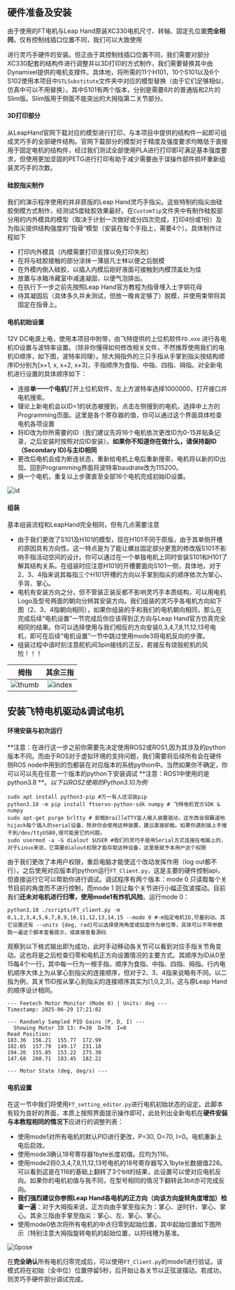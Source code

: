 ## 硬件准备及安装

由于使用的FT电机与Leap Hand原装XC330电机尺寸、转轴、固定孔位置**完全相同**，仅有控制线插口位置不同，我们可以大致使用

[原版LeapHand组装教程]: https://v1.leaphand.com/assembly

进行灵巧手硬件的安装。但正由于其控制线插口位置不同，我们需要对部分XC330配套的结构件进行调整并以3D打印的方式制作，我们需要替换其中由Dynamixel提供的电机支撑件。具体地，将所需的11个H101，10个S101以及6个S102使用本项目中`STLSubstitute`文件夹中对应的模型替换（由于它们足够相似，仿真中可以不用替换）。其中S101有两个版本，分别是需要8片的普通版和2片的Slim版。Slim版用于侧面不能突出的大拇指第二关节部分。

#### 3D打印部分

从LeapHand官网下载对应的模型进行打印，与本项目中提供的结构件一起即可组成灵巧手的全部硬件结构。官网下载部分的模型对于精度及强度要求均略低于直接用于固定电机的结构件，经过我们测试全部使用PLA进行打印即可满足基本强度要求，但使用更加坚固的PETG进行打印有助于减少需要由于误操作部件损坏重新组装灵巧手的次数。

#### 硅胶指尖制作

我们的演示程序使用的并非原版的Leap Hand灵巧手指尖。这些特制的指尖由硅胶倒模方式制作，经测试5度硅胶效果最好。在`CustomTip`文件夹中有制作硅胶部分用的内外模具的模型（取决于计划一次做好或分四次完成，打印4份或1份）及为指尖提供结构强度的”指骨“模型（安装在每个手指上，需要4个）。具体制作过程如下

- 打印内外模具（内模需要打印支撑以免打印失败）
- 在将与硅胶接触的部分涂抹一薄层凡士林以便之后脱模
- 在外模内倒入硅胶，以插入内模后刚好液面可接触到内模顶盖处为佳
- 放置与冰箱冷藏室中减速凝固，以便气泡排出。
- 在执行下一步之前先按照Leap Hand官方教程为指骨埋入土字铜花母
- 待其凝固后（具体多久并未测试，但放一晚肯定够了）脱模，并使用束带将其固定在指骨上。

#### 电机初始设置

12V DC电源上电，使用本项目中附带，由飞特提供的上位机软件`FD.exe` 进行各电机ID设置与波特率设置。（除非你懂得如何修改相关文件，不然推荐使用我们的电机ID顺序，如下图，波特率同理）。除大拇指外的三只手指从手掌到指尖按结构顺序ID分别为[x+1, x, x+2, x+3]，手指顺序为食指、中指、四指、拇指。对全新电机进行设置的具体顺序如下：

- 连接**单一一个电机**打开上位机软件，左上方波特率选择1000000，打开接口并电机搜索。
- 理论上新电机会以ID=1的状态被搜到，点击左侧搜到的电机，选择中上方的Programming页面。这里是各个寄存器的值，你可以通过这个界面具体检查电机各项设置
- 将ID改为你所需要的ID（我们建议先将16个电机依次更改ID为0-15并贴条记录，之后安装时按照对应ID安装）。**如果你不知道你在做什么，请保持副ID（Secondary ID)与主ID相同**
- 更改后电机会成为断连状态，重新给电机上电后重新搜索，电机将以新的ID出现。回到Programming界面将波特率baudrate改为115200。
- 换一个电机，重复以上步骤直至全部16个电机完成初始ID设置。

![id](./readmeSrc/id.jpg)


#### 组装

基本组装流程和LeapHand完全相同，但有几点需要注意

- 由于我们更改了S101及H101的模型，现在H101不同于原版，由于其单侧开槽的原因具有方向性。这一特点是为了能让螺丝固定部分更宽的修改版S101不影响手指活动空间的设计。你可以通过在一个单独电机上同时安装S101和H101了解其结构关系。在组装时应注意H101的开槽要面向S101一侧，具体地，对于2、3、4指来说其每指三个H101开槽的方向以手掌到指尖的顺序依次为掌心、手背、掌心。
- 电机有安装方向之分，但不管装正装反都不影响灵巧手本质结构，可以用电机Logo及型号两面的朝向分辨其安装方向。我们组装的灵巧手各电机方向如下图（2、3、4指朝向相同），如果你组装的手和我们的电机朝向相同，那么在完成后续“电机设置”一节完成后你应该得到正方向与Leap Hand官方仿真完全相同的结果。你可以选择使用与我们相反的方向安装0,3,4,7,8,11,12,13号电机，即可在后续“电机设置”一节中跳过使用mode3将电机反向的步骤。
- 组装过程中请时刻注意舵机间3pin接线的正反，若接反有烧毁舵机的风险！！！

|              拇指               |            其余三指             |
| :-----------------------------: | :-----------------------------: |
| ![thumb](./readmeSrc/thumb.png) | ![index](./readmeSrc/index.jpg) |

## 安装飞特电机驱动&调试电机

####  环境安装与初次运行

**注意：在进行这一步之前你需要先决定使用ROS2或ROS1,因为其涉及的python版本不同。而由于ROS对于虚拟环境的支持问题，我们需要将后续所有会在硬件侧ROS node中用到的包都装在对应版本的系统python中。当然如果你不确定，你可以可以先在任意一个版本的python下安装调试
**注意：ROS1中使用的是python3.8
**。*以下以ROS2使用的Python3.10为例*  

```shell
sudo apt install python3-pip #万一有人还没装pip
python3.10 -m pip install ftservo-python-sdk numpy # 飞特电机官方SDK & numpy
sudo apt-get purge brltty # 卸载BrailleTTY盲人输入装置驱动，这东西会很霸道地hijack每个插入的serial设备，除非你会使用这种装置，建议直接卸载。如果你遇到插上手搜不到/dev/ttyUSB0,很可能是它的问题。
sudo usermod -a -G dialout $USER #我们的灵巧手是用Serial方式连接在电脑上的，对于Linux来说，它需要dialout权限才能存取这种设备，这里是赋予本用户这个权限
```

由于我们更改了本用户权限，重启电脑才能使这个改动发挥作用（log out都不行）。之后使用对应版本的python运行`FT_Client.py`，这是主要的硬件控制api，但直接运行它可以帮助你进行调试。调试程序有两个版本：mode 0 只读取每个关节目前的角度而不进行控制，而mode 1 则让每个关节进行小幅正弦波摆动。目前我们**还未对电机进行归零，使用mode1有炸机风险**。运行mode 0：

```SHELL
python3.10 ./scripts/FT_client.py -m 0,1,2,3,4,5,6,7,8,9,10,11,12,13,14,15 --mode 0 #-m指定电机ID,尽量别动。其它设置还有 --units {deg, rad}可以选择使用角度或弧度作为单位等，具体可以不带参数跑一遍这个脚本查看提示，或直接查看源码
```

观察到以下格式输出即为成功，此时手动移动各关节可以看到对应手指关节角变动。这也将是之后检查归零和电机正方向设置情况的主要方式。其顺序为ID从0至15每4个一行，其中每一行为一根手指，顺序为食指、中指、四指、拇指。行内电机顺序大体上为从掌心到指尖的连接顺序，但对于2、3、4指来说略有不同。以二指为例，其关节ID按从掌心到指尖的连接顺序其实为[1,0,2,3]，这与原Leap Hand的顺序设计相同。

```
--- Feetech Motor Monitor (Mode 0) | Units: deg ---
Timestamp: 2025-06-29 17:21:02

--- Randomly Sampled PID Gains (P, D, I) ---
  Showing Motor ID 13: P=30  D=70  I=0  
Read Position:
183.36	156.21	155.77	172.99
182.05	157.79	149.17	231.18
194.26	155.85	153.22	275.30
147.68	260.71	183.45	182.22

--- Motor State (deg, deg/s) ---

```

#### 电机设置

在这一节中我们将使用`FT_setting_editor.py`进行电机初始状态的设定。此脚本有较为良好的界面，本质上按照界面提示操作即可，此处列出全新电机在**硬件安装与本教程相同的情况下**应进行的调整列表：

- 使用mode1对所有电机的默认PID进行更改，P=30, D=70, I=0。电机重新上电后启效。
- 使用mode3确认18号寄存器1byte长度初值。应均为116。
- 使用mode2将0,3,4,7,8,11,12,13号电机的18号寄存器写入1byte长数据值226。可以看到这是在116的基础上翻转了3个bit的结果，此设置可以使对应电机反向。如果你的电机初值与我不同，在型号相同的情况下翻转此3bit亦可完成反向。
- **我们强烈建议你参照Leap Hand各电机的正方向（向该方向旋转角度增加）检查一遍**：对于大拇指来说，正方向由手掌至指尖为：掌心、逆时针、掌心、掌心。其余三指由手掌至指尖：掌心、左、掌心、掌心。
- 使用mode0依次将所有电机的中点归零到起始位置，其中起始位置如下图所示（特别注意大拇指旋转电机的起始位置，以捋线槽为基准。

![0pose](./readmeSrc/0pose.jpg)

在**完全确认**所有电机归零完成后，可以使用`FT_Client.py`的mode1进行验证。该模式将在初始（全中位）位置停留5秒，后开始让各关节以正弦波摆动。若成功，则灵巧手硬件部分调试完成。

